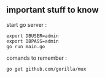 ## important stuff to know
start go server :
```
export DBUSER=admin
export DBPASS=admin
go run main.go
```

comands to remember :
```
go get github.com/gorilla/mux
```
